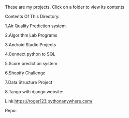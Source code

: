 These are my projects. Click on a folder to view its contents

Contents Of This Directory:

1.Air Quality Prediction system

2.Algorithm Lab Programs

3.Android Studio Projects

4.Connect python to SQL

5.Score prediction system

6.Shopify Challenge

7.Data Structure Project

8.Tango with django website:

Link:https://roger123.pythonanywhere.com/

Repo:

